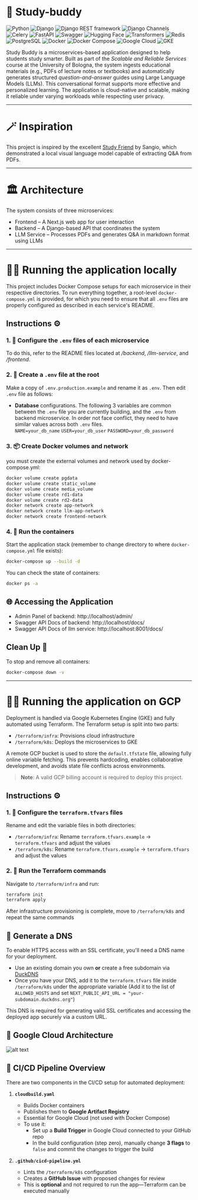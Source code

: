 # 🐾 Study-buddy

![Python](https://img.shields.io/badge/Python-3776AB?style=for-the-badge&logo=python&logoColor=white) ![Django](https://img.shields.io/badge/Django-092E20?style=for-the-badge&logo=django&logoColor=white) ![Django REST framework](https://img.shields.io/badge/DRF-FF1700?style=for-the-badge&logo=django&logoColor=white) ![Django Channels](https://img.shields.io/badge/Django%20Channels-44B78B?style=for-the-badge) ![Celery](https://img.shields.io/badge/Celery-37814A?style=for-the-badge&logo=celery&logoColor=white) ![FastAPI](https://img.shields.io/badge/FastAPI-009688?style=for-the-badge&logo=fastapi&logoColor=white) ![Swagger](https://img.shields.io/badge/Swagger-85EA2D?style=for-the-badge&logo=swagger&logoColor=black)
![Hugging Face](https://img.shields.io/badge/HuggingFace-FCC624?style=for-the-badge&logo=huggingface&logoColor=black) ![Transformers](https://img.shields.io/badge/Transformers-FF6F00?style=for-the-badge&logo=huggingface&logoColor=black)
![Redis](https://img.shields.io/badge/Redis-DC382D?style=for-the-badge&logo=redis&logoColor=white) ![PostgreSQL](https://img.shields.io/badge/PostgreSQL-336791?style=for-the-badge&logo=postgresql&logoColor=white)
![Docker](https://img.shields.io/badge/Docker-2496ED?style=for-the-badge&logo=docker&logoColor=white) ![Docker Compose](https://img.shields.io/badge/Docker--Compose-2496ED?style=for-the-badge&logo=docker&logoColor=white) ![Google Cloud](https://img.shields.io/badge/GCP-4285F4?style=for-the-badge&logo=googlecloud&logoColor=white) ![GKE](https://img.shields.io/badge/GKE-4285F4?style=for-the-badge&logo=googlecloud&logoColor=white)

Study Buddy is a microservices-based application designed to help students study smarter. Built as part of the _Scalable and Reliable Services_ course at the University of Bologna, the system ingests educational materials (e.g., PDFs of lecture notes or textbooks) and automatically generates structured _question-and-answer_ guides using Large Language Models (LLMs). This conversational format supports more effective and personalized learning. The application is cloud-native and scalable, making it reliable under varying workloads while respecting user privacy.

---

# 🪄 Inspiration

This project is inspired by the excellent [Study Friend](https://github.com/sangioai/study-friend) by Sangio, which demonstrated a local visual language model capable of extracting Q&A from PDFs.

---

# 🏛️ Architecture

The system consists of three microservices:

- Frontend – A Next.js web app for user interaction
- Backend – A Django-based API that coordinates the system
- LLM Service – Processes PDFs and generates Q&A in markdown format using LLMs

---

# 🏃‍♂️ Running the application locally

This project includes Docker Compose setups for each microservice in their respective directories. To run everything together, a root-level `docker-compose.yml` is provided, for which you need to ensure that all `.env` files are properly configured as described in each service's README.

## Instructions ⚙️

### 1. 🔐 Configure the `.env` files of each microservice

To do this, refer to the README files located at _/backend_, _/llm-service_, and _/frontend_.

### 2. 🔐 Create a `.env` file at the root

Make a copy of `.env.production.example` and rename it as `.env`. Then edit `.env` file as follows:

- **Database** configurations. The following 3 variables are common between the `.env` file you are currently building, and the `.env` from backend microservice. In order not face conflict, they need to have similar values across both `.env` files.  
  `NAME=your_db_name`
  `USER=your_db_user`
  `PASSWORD=your_db_password`

### 3. 📦 Create Docker volumes and network

you must create the external volumes and network used by docker-compose.yml:

```bash
docker volume create pgdata
docker volume create static_volume
docker volume create media_volume
docker volume create rd1-data
docker volume create rd2-data
docker network create app-network
docker network create llm-app-network
docker network create frontend-network
```

### 4. 🚀 Run the containers

Start the application stack (remember to change directory to where `docker-compose.yml` file exists):

```bash
docker-compose up --build -d
```

You can check the state of containers:

```bash
docker ps -a
```

## 🌐 Accessing the Application

- Admin Panel of backend: http://localhost/admin/
- Swagger API Docs of backend: http://localhost/docs/
- Swagger API Docs of llm service: http://localhost:8001/docs/

## Clean Up 🧹

To stop and remove all containers:

```bash
docker-compose down -v
```

---

# 🏃‍♂️ Running the application on GCP

Deployment is handled via Google Kubernetes Engine (GKE) and fully automated using Terraform. The Terraform setup is split into two parts:

- `/terraform/infra`: Provisions cloud infrastructure
- `/terraform/k8s`: Deploys the microservices to GKE

A remote GCP bucket is used to store the `default.tfstate` file, allowing fully online variable fetching. This prevents hardcoding, enables collaborative development, and avoids state file conflicts across environments.

> **Note**: A valid GCP billing account is required to deploy this project.

## Instructions ⚙️

### 1. 🔐 Configure the `terraform.tfvars` files

Rename and edit the variable files in both directories:

- `/terraform/infra`: Rename `terraform.tfvars.example` → `terraform.tfvars` and adjust the values
- `/terraform/k8s`: Rename `terraform.tfvars.example` → `terraform.tfvars` and adjust the values

### 2. 🚀 Run the Terraform commands

Navigate to `/terraform/infra` and run:

```bash
terraform init
terraform apply
```

After infrastructure provisioning is complete, move to `/terraform/k8s` and repeat the same commands

## 🔎 Generate a DNS

To enable HTTPS access with an SSL certificate, you'll need a DNS name for your deployment.

- Use an existing domain you own **or** create a free subdomain via [DuckDNS](https://www.duckdns.org)
- Once you have your DNS, add it to the `terraform.tfvars` file inside `/terraform/k8s` under the appropriate variable (Add it to the list of `ALLOWED_HOSTS` and set `NEXT_PUBLIC_API_URL = "your-subdomain.duckdns.org"`)

This DNS is required for generating valid SSL certificates and accessing the deployed app securely via a custom URL.

## 🫧 Google Cloud Architecture

![alt text](gke_and_storage_architecture_on_gcp.png)

## 🚗 CI/CD Pipeline Overview

There are two components in the CI/CD setup for automated deployment:

1. **`cloudbuild.yaml`**

   - Builds Docker containers
   - Publishes them to **Google Artifact Registry**
   - Essential for Google Cloud (not used with Docker Compose)
   - To use it:
     - Set up a **Build Trigger** in Google Cloud connected to your GitHub repo
     - In the build configuration (step zero), manually change **3 flags** to `false` and commit the changes to trigger the build

2. **`.github/cicd-pipeline.yml`**
   - Lints the `/terraform/k8s` configuration
   - Creates a **GitHub Issue** with proposed changes for review
   - This is **optional** and not required to run the app—Terraform can be executed manually
